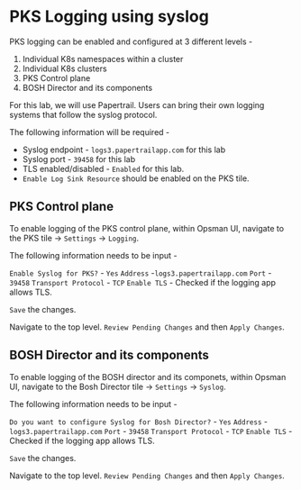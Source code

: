 
# PKS Logging using syslog

PKS logging can be enabled and configured at 3 different levels - 

1. Individual K8s namespaces within a cluster
2. Individual K8s clusters
3. PKS Control plane
4. BOSH Director and its components

For this lab, we will use Papertrail. Users can bring their own logging systems that follow the syslog protocol. 

The following information will be required - 

* Syslog endpoint - `logs3.papertrailapp.com` for this lab
* Syslog port - `39458` for this lab
* TLS enabled/disabled - `Enabled` for this lab. 
* `Enable Log Sink Resource` should be enabled on the PKS tile.

## PKS Control plane

To enable logging of the PKS control plane, within Opsman UI, navigate to the PKS tile -> `Settings` -> `Logging`.

The following information needs to be input - 

`Enable Syslog for PKS?` - `Yes`
`Address` -`logs3.papertrailapp.com` 
`Port` - `39458`
`Transport Protocol` - `TCP`
`Enable TLS` - Checked if the logging app allows TLS.

`Save` the changes. 

Navigate to the top level. `Review Pending Changes` and then `Apply Changes`. 

## BOSH Director and its components

To enable logging of the BOSH director and its componets, within Opsman UI, navigate to the Bosh Director tile -> `Settings` -> `Syslog`.

The following information needs to be input - 

`Do you want to configure Syslog for Bosh Director?` - `Yes`
`Address` -`logs3.papertrailapp.com` 
`Port` - `39458`
`Transport Protocol` - `TCP`
`Enable TLS` - Checked if the logging app allows TLS.

`Save` the changes. 

Navigate to the top level. `Review Pending Changes` and then `Apply Changes`. 

<!--stackedit_data:
eyJoaXN0b3J5IjpbLTU2MTExNzgyNSwyMDA5NDM5NTU1LDc4NT
Y5NjA1NywyMTA2OTE0ODQ3LDEyMjY5ODIzODldfQ==
-->